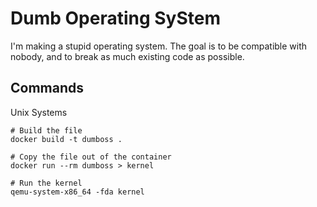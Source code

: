 # Dumb Operating SyStem
I'm making a stupid operating system. The goal is to be compatible with nobody,
and to break as much existing code as possible.

## Commands

Unix Systems
```
# Build the file
docker build -t dumboss .

# Copy the file out of the container
docker run --rm dumboss > kernel

# Run the kernel
qemu-system-x86_64 -fda kernel
```


